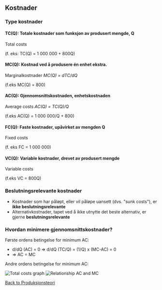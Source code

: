 
## Kostnader

### Type kostnader

#### TC(Q): Totale kostnader som funksjon av produsert mengde, Q

Total costs

(f. eks: TC(Q) = 1 000 000 + 800Q)

#### MC(Q): Kostnad ved å produsere én enhet ekstra.

Marginalkostnader
_MC(Q) = dTC/dQ_

(f.eks MC(Q) = 800)

#### AC(Q): Gjennomsnittskostnaden, enhetskostnaden

Average costs
_AC(Q) = TC(Q)/Q_

(f.eks AC(Q) = 1 000 000/Q + 800)

#### FC(Q): Faste kostnader, upåvirket av mengden Q

Fixed costs

(f. eks FC = 1 000 000)

#### VC(Q): Variable kostnader, drevet av produsert mengde 

Variable costs

(f.eks VC = 800Q)

### Beslutningsrelevante kostnader

- Kostnader som har påløpt, eller vil påløpe uansett (dvs. "sunk costs"), er **ikke beslutningsrelevante**
- Alternativkostnader, tapet ved å ikke utnytte det beste alternativ, er gjerne **beslutningsrelevante**

### Hvordan minimere gjennomsnittskostnader?

Første ordens betingelse for minimum AC:
- d/dQ (AC) = 0 => d/dQ (TC/Q) = (1/Q) x (MC-AC) = 0
- => AC = MC

Andre ordens betingelse for minimum AC:

![Total costs graph](https://image.slidesharecdn.com/microeconomics-cost-functions-110208053027-phpapp02/95/microeconomics-cost-functions-29-638.jpg?cb=1484748550)
![Relationship AC and MC](http://cdn.economicsdiscussion.net/wp-content/uploads/2018/06/clip_image052-1.jpg)

[Back to Produksjonsteori](Produksjonsteori)
